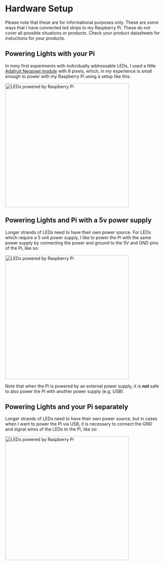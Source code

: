 # Hardware Setup

Please note that these are for informational purposes only.  These are some ways
that I have connected led strips to my Raspberry Pi.  These do not cover all
possible situations or products. Check your product datasheets for instuctions
for your products.

## Powering Lights with your Pi

In mmy first experiments with individually addressable LEDs, I used a little
[Adafruit Neopixel
module](https://www.amazon.com/Adafruit-NeoPixel-Arduino-Integrated-Drivers/dp/B00IEDH26K/ref=sr_1_7?keywords=adafruit+neopixel&qid=1645933197&sprefix=adafruit+neop%2Caps%2C167&sr=8-7)
with 8 pixels, which, in my experience is small enough to power with my
Raspberry Pi using a setup like this:

<img 
    src="/ras-lights/assets/images/pi-powered-pixels.png" 
    alt="LEDs powered by Raspberry Pi" 
    style="width:400px;"/>

## Powering Lights and Pi with a 5v power supply

Longer strands of LEDs need to have their own power source. For LEDs which
require a 5 volt power supply, I like to power the Pi with the same power supply
by connecting the power and ground to the 5V and GND pins of the Pi, like so:

<img 
    src="/ras-lights/assets/images/pi-pixel-shared-power.png" 
    alt="LEDs powered by Raspberry Pi" 
    style="width:400px;"/>

Note that when the Pi is powered by an external power supply, it is **not** safe
to also power the Pi with another power supply (e.g. USB).


## Powering Lights and your Pi separately

Longer strands of LEDs need to have their own power source, but in cases when I
want to power the Pi via USB, it is necessary to connect the GND and signal
wires of the LEDs to the Pi, like so:

<img 
    src="/ras-lights/assets/images/pi-pixel-separate-power.png" 
    alt="LEDs powered by Raspberry Pi" 
    style="width:400px;"/>
